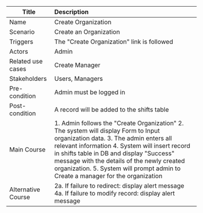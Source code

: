| Title | Description |
|-------|:------------|
| Name | Create Organization|
| Scenario | Create an Organization |
| Triggers | The "Create Organization" link is followed |
| Actors | Admin |
| Related use cases| Create Manager |
| Stakeholders | Users, Managers|
| Pre-condition | Admin must be logged in |
| Post-condition | A record will be added to the shifts table |
| Main Course | 1. Admin follows the "Create Organization" 2. The system will display Form to Input organization data. 3. The admin enters all relevant information 4. System will insert record in shifts table in DB and display "Success" message with the details of the newly created organization. 5. System will prompt admin to Create a manager for the organization |
| Alternative Course |2a.  If failure to redirect: display alert message 4a. If failure to modify record: display alert message|

